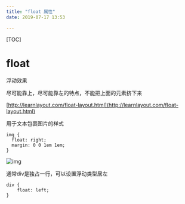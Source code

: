 ```yaml
---
title: "float 属性"
date: 2019-07-17 13:53

---
```


[TOC]

# float

浮动效果

尽可能靠上，尽可能靠左的特点，不能把上面的元素挤下来

[http://learnlayout.com/float-layout.html](http://learnlayout.com/float-layout.html)

用于文本包裹图片的样式

```
img {
  float: right;
  margin: 0 0 1em 1em;
}
```

![img](https://snag.gy/7nWXKR.jpg)

通常div是独占一行，可以设置浮动类型居左

```
div {
    float: left;
}
```
